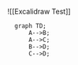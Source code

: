 ![[Excalidraw Test]]

```mermaid
  graph TD;
      A-->B;
      A-->C;
      B-->D;
      C-->D;
```
